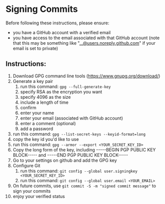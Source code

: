 # Signing Commits

Before following these instructions, please ensure:
* you have a GitHub account with a verified email
* you have access to the email associated with that GitHub account (note that this may be something like "...@users.noreply.github.com" if your email is set to private)

## Instructions:

1. Download GPG command line tools
(https://www.gnupg.org/download/)
2. Generate a key pair
    1. run this command: `gpg --full-generate-key`
    2. specify RSA as the encryption you want
    3. specify 4096 as the size
    4. include a length of time
    5. confirm
    6. enter your name
    7. enter your email (associated with GitHub account)
    8. enter a comment (optional)
    9. add a password
3. run this command: `gpg --list-secret-keys --keyid-format=long`
4. copy the key id you'd like to use
5. run this command: `gpg --armor --export <YOUR_SECRET_KEY_ID>`
6. Copy the long form of the key, including -----BEGIN PGP PUBLIC KEY BLOCK----- and -----END PGP PUBLIC KEY BLOCK-----
7. Go to your settings on github and add the GPG key
8. Configure Git
    1. run this command: `git config --global user.signingkey <YOUR_SECRET_KEY_ID>`
    2. run this command: `git config --global user.email <YOUR_EMAIL>`
9. On future commits, use `git commit -S -m "signed commit message"` to sign your commits
10. enjoy your verified status